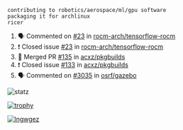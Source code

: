 ```
contributing to robotics/aerospace/ml/gpu software
packaging it for archlinux
ricer
```

<!--START_SECTION:activity-->
1. 🗣 Commented on [#23](https://github.com/rocm-arch/tensorflow-rocm/issues/23) in [rocm-arch/tensorflow-rocm](https://github.com/rocm-arch/tensorflow-rocm)
2. ❗️ Closed issue [#23](https://github.com/rocm-arch/tensorflow-rocm/issues/23) in [rocm-arch/tensorflow-rocm](https://github.com/rocm-arch/tensorflow-rocm)
3. 🎉 Merged PR [#135](https://github.com/acxz/pkgbuilds/pull/135) in [acxz/pkgbuilds](https://github.com/acxz/pkgbuilds)
4. ❗️ Closed issue [#133](https://github.com/acxz/pkgbuilds/issues/133) in [acxz/pkgbuilds](https://github.com/acxz/pkgbuilds)
5. 🗣 Commented on [#3035](https://github.com/osrf/gazebo/issues/3035) in [osrf/gazebo](https://github.com/osrf/gazebo)
<!--END_SECTION:activity-->


![statz](https://github-readme-stats.vercel.app/api?username=acxz&include_all_commits=true&show_icons=true)

[![trophy](https://github-profile-trophy.vercel.app/?username=acxz)](https://github.com/ryo-ma/github-profile-trophy)

[![lngwgez](https://github-readme-stats.vercel.app/api/top-langs/?username=acxz&layout=compact)](https://github.com/acxz/github-readme-stats)


<!--
**acxz/acxz** is a ✨ _special_ ✨ repository because its `README.md` (this file) appears on your GitHub profile.

Here are some ideas to get you started:

- 🔭 I’m currently working on ...
- 🌱 I’m currently learning ...
- 👯 I’m looking to collaborate on ...
- 🤔 I’m looking for help with ...
- 💬 Ask me about ...
- 📫 How to reach me: ...
- 😄 Pronouns: ...
- ⚡ Fun fact: ...
-->
